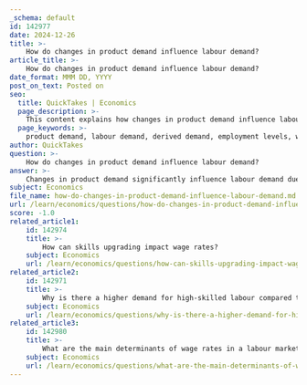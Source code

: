 ```yaml
---
_schema: default
id: 142977
date: 2024-12-26
title: >-
    How do changes in product demand influence labour demand?
article_title: >-
    How do changes in product demand influence labour demand?
date_format: MMM DD, YYYY
post_on_text: Posted on
seo:
  title: QuickTakes | Economics
  page_description: >-
    This content explains how changes in product demand influence labour demand through derived demand, detailing the effects of increases and decreases in product demand on hiring practices and employment levels.
  page_keywords: >-
    product demand, labour demand, derived demand, employment levels, wage rates, interconnectedness of markets, consumer preferences, technological advancements, production costs, regulatory environment
author: QuickTakes
question: >-
    How do changes in product demand influence labour demand?
answer: >-
    Changes in product demand significantly influence labour demand due to the concept of derived demand. This means that the need for labour is directly linked to the demand for the goods and services produced by firms. Here’s a detailed explanation of how this relationship works:\n\n1. **Increase in Product Demand**: When consumer demand for a particular product rises, firms typically respond by increasing their production levels to meet this heightened demand. To achieve this, they often need to hire more workers, which results in a rightward shift of the labour demand curve. This increase in labour demand can lead to higher employment levels and potentially higher wage rates as firms compete for workers.\n\n2. **Decrease in Product Demand**: Conversely, if the demand for a product decreases, firms may find themselves with excess inventory or reduced sales. In response, they may cut back on production, which often leads to a reduction in the workforce. This results in a leftward shift of the labour demand curve, potentially causing layoffs or a slowdown in hiring.\n\n3. **Interconnectedness of Markets**: The relationship between product demand and labour demand highlights the interconnectedness of product markets and labour markets. Changes in consumer preferences, market conditions, and economic factors can all impact product demand, which in turn affects employment levels in various sectors.\n\n4. **Factors Influencing Labour Demand**: Besides product demand, other factors can also influence labour demand, including:\n   - **Technological Advancements**: Improvements in technology can increase productivity, potentially reducing the need for labour in some sectors while increasing it in others.\n   - **Production Costs**: Changes in the costs of inputs (like raw materials or energy) can affect how much labour firms are willing to hire.\n   - **Regulatory Environment**: Changes in laws and regulations can impact hiring practices and labour demand.\n\nIn summary, the demand for labour is primarily driven by the demand for final products. When product demand increases, firms hire more workers, and when it decreases, they may reduce their workforce. Understanding this dynamic is crucial for analyzing labour market trends and predicting changes in employment levels and wage rates.
subject: Economics
file_name: how-do-changes-in-product-demand-influence-labour-demand.md
url: /learn/economics/questions/how-do-changes-in-product-demand-influence-labour-demand
score: -1.0
related_article1:
    id: 142974
    title: >-
        How can skills upgrading impact wage rates?
    subject: Economics
    url: /learn/economics/questions/how-can-skills-upgrading-impact-wage-rates
related_article2:
    id: 142971
    title: >-
        Why is there a higher demand for high-skilled labour compared to low-skilled labour?
    subject: Economics
    url: /learn/economics/questions/why-is-there-a-higher-demand-for-highskilled-labour-compared-to-lowskilled-labour
related_article3:
    id: 142980
    title: >-
        What are the main determinants of wage rates in a labour market?
    subject: Economics
    url: /learn/economics/questions/what-are-the-main-determinants-of-wage-rates-in-a-labour-market
---
```


&nbsp;
